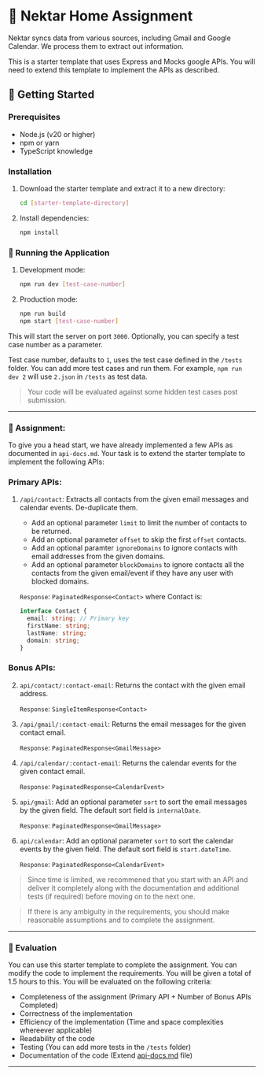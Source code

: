 # 🐝 Nektar Home Assignment

Nektar syncs data from various sources, including Gmail and Google Calendar. We process them to extract out information.

This is a starter template that uses Express and Mocks google APIs. You will need to extend this template to implement the APIs as described.

## 🚀 Getting Started

### Prerequisites

- Node.js (v20 or higher)
- npm or yarn
- TypeScript knowledge

### Installation

1. Download the starter template and extract it to a new directory:

   ```bash
   cd [starter-template-directory]
   ```

2. Install dependencies:

   ```bash
   npm install
   ```

### 🏃 Running the Application

1. Development mode:

   ```bash
   npm run dev [test-case-number]
   ```

2. Production mode:

   ```bash
   npm run build
   npm start [test-case-number]
   ```

This will start the server on port `3000`. Optionally, you can specify a test case number as a parameter.

Test case number, defaults to `1`, uses the test case defined in the `/tests` folder. You can add more test cases and run them. For example, `npm run dev 2` will use `2.json` in `/tests` as test data.

> Your code will be evaluated against some hidden test cases post submission.

---

### 💼 Assignment:

To give you a head start, we have already implemented a few APIs as documented in `api-docs.md`. Your task is to extend the starter template to implement the following APIs:

### Primary APIs:

1. `/api/contact`: Extracts all contacts from the given email messages and calendar events. De-duplicate them.

   - Add an optional parameter `limit` to limit the number of contacts to be returned.
   - Add an optional parameter `offset` to skip the first `offset` contacts.
   - Add an optional paramter `ignoreDomains` to ignore contacts with email addresses from the given domains.
   - Add an optional parameter `blockDomains` to ignore contacts all the contacts from the given email/event if they have any user with blocked domains.

   `Response`: `PaginatedResponse<Contact>` where Contact is:

   ```typescript
   interface Contact {
     email: string; // Primary key
     firstName: string;
     lastName: string;
     domain: string;
   }
   ```

### Bonus APIs:

2. `api/contact/:contact-email`: Returns the contact with the given email address.

   `Response`: `SingleItemResponse<Contact>`

3. `/api/gmail/:contact-email`: Returns the email messages for the given contact email.

   `Response`: `PaginatedResponse<GmailMessage>`

4. `/api/calendar/:contact-email`: Returns the calendar events for the given contact email.

   `Response`: `PaginatedResponse<CalendarEvent>`

5. `api/gmail`: Add an optional parameter `sort` to sort the email messages by the given field. The default sort field is `internalDate`.

   `Response`: `PaginatedResponse<GmailMessage>`

6. `api/calendar`: Add an optional parameter `sort` to sort the calendar events by the given field. The default sort field is `start.dateTime`.

   `Response`: `PaginatedResponse<CalendarEvent>`

> Since time is limited, we recommened that you start with an API and deliver it completely along with the documentation and additional tests (if required) before moving on to the next one.

> If there is any ambiguity in the requirements, you should make reasonable assumptions and to complete the assignment.

---

### 🧐 Evaluation

You can use this starter template to complete the assignment. You can modify the code to implement the requirements. You will be given a total of 1.5 hours to this. You will be evaluated on the following criteria:

- Completeness of the assignment (Primary API + Number of Bonus APIs Completed)
- Correctness of the implementation
- Efficiency of the implementation (Time and space complexities whereever applicable)
- Readability of the code
- Testing (You can add more tests in the `/tests` folder)
- Documentation of the code (Extend [api-docs.md](api-docs.md) file)

---
